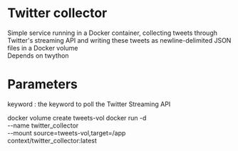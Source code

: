 # Twitter collector

Simple service running in a Docker container, collecting tweets through Twitter's streaming API and writing these tweets as newline-delimited JSON files in a Docker volume  
Depends on twython

# Parameters
keyword : the keyword to poll the Twitter Streaming API

docker volume create tweets-vol
docker run -d \
  --name twitter_collector \
  --mount source=tweets-vol,target=/app \
  context/twitter_collector:latest
